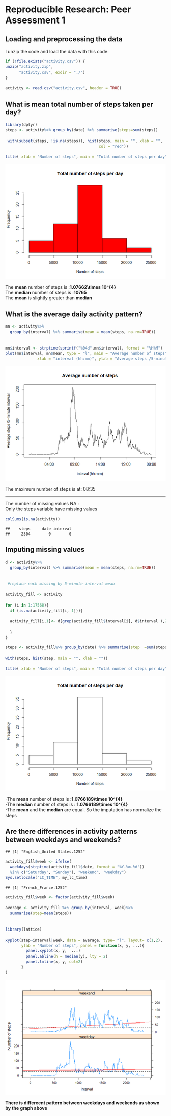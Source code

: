 # Reproducible Research: Peer Assessment 1



## Loading and preprocessing the data

I unzip the code and load the data with this code:

```r
if (!file.exists("activity.csv")) {
unzip("activity.zip", 
      "activity.csv", exdir = "./")
}

activity <- read.csv("activity.csv", header = TRUE)
```
## What is mean total number of steps taken per day?


```r
library(dplyr)
steps <- activity%>% group_by(date) %>% summarise(steps=sum(steps))

 with(subset(steps, !is.na(steps)), hist(steps, main = "", xlab = "", 
                                         col = "red"))

title( xlab = "Number of steps", main = "Total number of steps per day")
```

![](figure/unnamed-chunk-2-1.png)<!-- -->
 
 
The **mean** number of steps is :**1.07662\times 10^{4}**  
The **median** number of steps is :**10765**  
The **mean** is slightly greater than **median**


## What is the average daily activity pattern?

```r
mn <- activity%>%
  group_by(interval) %>% summarise(mean = mean(steps, na.rm=TRUE))


mn$interval <- strptime(sprintf("%04d",mn$interval), format = "%H%M")
plot(mn$interval, mn$mean, type = "l", main = "Average number of steps",
              xlab = "interval (hh:mm)", ylab = "Average steps /5-minute interval")
```

![](figure/unnamed-chunk-3-1.png)<!-- -->

The maximum number of steps is at:
08:35

------

The number of missing values NA :  
Only the steps variable have missing values


```r
colSums(is.na(activity))
```

```
##    steps     date interval 
##     2304        0        0
```


## Imputing missing values


```r
d <- activity%>%
  group_by(interval) %>% summarise(mean = mean(steps, na.rm=TRUE))


 #replace each missing by 5-minute interval mean

activity_fill <- activity

for (i in 1:17568){
  if (is.na(activity_fill[i, 1])){
    
  activity_fill[i,1]<- d[grep(activity_fill$interval[i], d$interval ),2]  
  
  }
}
```



```r
steps <- activity_fill%>% group_by(date) %>% summarise(step  =sum(steps))

with(steps, hist(step, main = "", xlab = ""))

title( xlab = "Number of steps", main = "Total number of steps per day")
```

![](figure/unnamed-chunk-6-1.png)<!-- -->

-The **mean**  number of steps is :**1.0766189\times 10^{4}**  
-The **median** number of steps is : **1.0766189\times 10^{4}**  
-The **mean** and the **median** are equal. So the imputation has normalize 
the steps  

## Are there differences in activity patterns between weekdays and weekends?



```
## [1] "English_United States.1252"
```


```r
activity_fill$week <- ifelse(
  weekdays(strptime(activity_fill$date, format = "%Y-%m-%d"))
  %in% c("Saturday", "Sunday"), "weekend", "weekday")
Sys.setlocale("LC_TIME", my_lc_time)
```

```
## [1] "French_France.1252"
```

```r
activity_fill$week <- factor(activity_fill$week)

average <- activity_fill %>% group_by(interval, week)%>%
  summarise(step=mean(steps))


library(lattice)

xyplot(step~interval|week, data = average, type= "l", layout= c(1,2),
       ylab = "Number of steps", panel = function(x, y, ...){
         panel.xyplot(x, y,  ...)
         panel.abline(h = median(y), lty = 2)
         panel.lmline(x, y, col=2)
       }
)
```

![](figure/unnamed-chunk-8-1.png)<!-- -->

**There is differeent pattern between weekdays and weekends as shown by the**
**graph above**  



